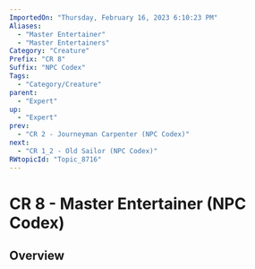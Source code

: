 ```yaml
---
ImportedOn: "Thursday, February 16, 2023 6:10:23 PM"
Aliases:
  - "Master Entertainer"
  - "Master Entertainers"
Category: "Creature"
Prefix: "CR 8"
Suffix: "NPC Codex"
Tags:
  - "Category/Creature"
parent:
  - "Expert"
up:
  - "Expert"
prev:
  - "CR 2 - Journeyman Carpenter (NPC Codex)"
next:
  - "CR 1_2 - Old Sailor (NPC Codex)"
RWtopicId: "Topic_8716"
---
```

# CR 8 - Master Entertainer (NPC Codex)
## Overview
